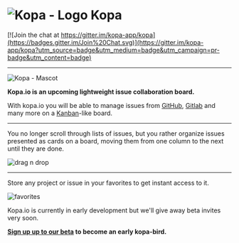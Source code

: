 # ![Kopa - Logo](https://github.com/kopa-app/kopa/raw/master/assets/kopa_logo.svg) Kopa

[![Join the chat at https://gitter.im/kopa-app/kopa](https://badges.gitter.im/Join%20Chat.svg)](https://gitter.im/kopa-app/kopa?utm_source=badge&utm_medium=badge&utm_campaign=pr-badge&utm_content=badge)

---

![Kopa - Mascot](https://github.com/kopa-app/kopa/raw/master/assets/kopa_mascot_waving.svg)

**Kopa.io is an upcoming lightweight issue collaboration board.**

With kopa.io you will be able to manage issues from [GitHub](https://github.com), [Gitlab](https://gitlab.com) and many more on a [Kanban](https://en.wikipedia.org/wiki/Kanban)-like board.

---

You no longer scroll through lists of issues, but you rather organize issues presented as cards on a board, moving them from one column to the next until they are done.

![drag n drop](https://raw.githubusercontent.com/kopa-app/kopa/master/animations/video/drag_n_drop.gif)

---

Store any project or issue in your favorites to get instant access to it.

![favorites](https://raw.githubusercontent.com/kopa-app/kopa/master/animations/video/favorites.gif)

Kopa.io is currently in early development but we'll give away beta invites very soon.

**[Sign up up to our beta](https://kopa.io/beta) to become an early kopa-bird.**
